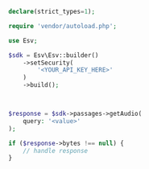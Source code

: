 <!-- Start SDK Example Usage [usage] -->
```php
declare(strict_types=1);

require 'vendor/autoload.php';

use Esv;

$sdk = Esv\Esv::builder()
    ->setSecurity(
        '<YOUR_API_KEY_HERE>'
    )
    ->build();



$response = $sdk->passages->getAudio(
    query: '<value>'
);

if ($response->bytes !== null) {
    // handle response
}
```
<!-- End SDK Example Usage [usage] -->